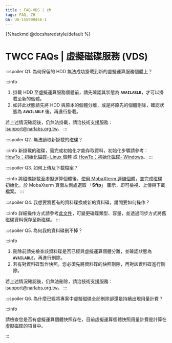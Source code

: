 ```yaml
---
title : FAQ-VDS | zh
tags: FAQ, ZH
GA: UA-155999456-1
---
```


{%hackmd @docsharedstyle/default %}

# TWCC FAQs | 虛擬磁碟服務 (VDS)

:::spoiler Q1. 為何保留的 HDD 無法成功掛載到新的虛擬運算服務個體上？

:::info

1. 掛載 HDD 至虛擬運算服務個體前，請先確認其狀態為 **`AVAILABLE`**，才可以掛載至新的個體。
2. 如非此狀態請先將 HDD 與原本的個體分離，或是將原先的個體刪除，確認狀態為 **`AVAILABLE`** 後，再進行掛載。

若上述情況確認後，仍無法掛載，請洽技術支援服務：isupport@narlabs.org.tw。
:::

:::spoiler Q2. 無法讀取新掛載的磁碟？

:::info
新掛載的磁碟，需完成初始化才能存取資料，初始化步驟請參考：
[<ins>HowTo：初始化磁碟- Linux 個體</ins>](https://www.twcc.ai/doc?page=howto-bss-init-vol-linux) 或 [<ins>HowTo：初始化磁碟- Windows</ins>](https://www.twcc.ai/doc?page=howto-bss-init-vol-windows)。
:::

:::spoiler Q3. 如何上傳及下載檔案？

:::info
將磁碟掛載至虛擬運算個體後，[<ins>使用 MobaXterm 連線個體</ins>](https://www.twcc.ai/doc?page=vm#%E9%80%A3%E7%B7%9A%E8%99%9B%E6%93%AC%E9%81%8B%E7%AE%97%E5%80%8B%E9%AB%94)，並完成磁碟初始化，於 MobaXterm 頁面左側處選取 「**Sftp**」 圖示，即可檢視、上傳與下載檔案。
:::

:::spoiler Q4. 我想要將舊有的資料碟換成新的資料碟，請問要如何操作？

:::info
詳細操作方式請參考[<ins>此文件</ins>](https://man.twcc.ai/@twccdocs/howto-bss-replace-data-vol-zh)，可變更磁碟類型、容量，並透過同步方式將舊磁碟資料保存至新磁碟。
:::

:::spoiler Q5. 為何我的資料碟刪不掉？

:::info
1. 刪除前請先檢查該資料碟是否已經與虛擬運算個體分離，並確認狀態為 **`AVAILABLE`**，再進行刪除。
2. 若有對資料碟製作快照，您必須先將資料碟的快照刪除，再對該資料碟進行刪除。

若上述情況確認後，仍無法刪除，請洽技術支援服務： isupport@narlabs.org.tw。
:::

:::spoiler Q6. 為什麼已經將專案中虛擬磁碟全部刪除卻還是持續出現用量計費？

:::info

請檢查您是否有虛擬運算個體快照存在，目前虛擬運算個體快照用量計費是計算在虛擬磁碟的項目中。

:::
